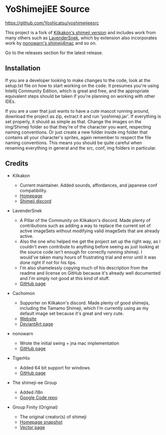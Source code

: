 YoShimejiEE Source
========================

https://github.com/Yoshicatsu/yoshimejieesrc


This project is a fork of [Kilkakon's shimeji version](http://kilkakon.com/shimeji) and includes work from many others such as [LavenderSnek](https://github.com/LavenderSnek/ShimejiEE-cross-platform), which by extension also incorporates work by [nonowarn's shimeji4mac](https://github.com/nonowarn/shimeji4mac) and so on.

Go to the releases section for the latest release.

Installation
-------

If you are a developer looking to make changes to the code, look at the setup.txt file on how to start working on the code. It presumes you're using Intellij Community Edition, which is great and free, 
and the appropriate equivalent steps should be taken if you're planning on working with other IDEs.

If you are a user that just wants to have a cute mascot running around, download the project as zip, extract it and run 'yoshimeji.jar'. If everything is set properly, it should as simple as that.
Change the images on the img/Shimeji folder so that they're of the character you want, respecting naming conventions.
Or just create a new folder inside img folder that contains all your character's sprites, again remember to respect the file naming conventions.
This means you should be quite careful when renaming everything in general and the src, conf, img folders in particular.

Credits
-------

- Kilkakon
  - Current maintainer. Added sounds, affordances, and japanese conf compatibility.
  - [Homepage](http://kilkakon.com/shimeji)
  - [Shimeji discord](https://discord.gg/dcJGAn3)

- LavenderSnek
  - A Pillar of the Community on Kilkakon's discord. Made plenty of contributions such as adding a way to replace the current set of active imageSets without modifying valid imageSets that are already active.
  - Also the one who helped me get the project set up the right way, as I couldn't even contribute to anything before seeing as just looking at the source code isn't enough for correctly running shimeji. I would've taken many hours of frustrating trial and error until it was done right if not for his tips.
  - I'm also shamelessly copying much of his description from the readme and license on GitHub because it's already well documented and I'm simply not good at this kind of stuff.
  - [GitHub page](https://github.com/LavenderSnek)

- Cachomon
  - Supporter on Kilkakon's discord. Made plenty of good shimejis, including the Tamamo Shimeji, which I'm currently using as my default image set because it's great and very cute.
  - [Website](http://cachomon.com)
  - [DeviantArt page](https://www.deviantart.com/cachomon)

- nonowarn
  - Wrote the initial swing + jna mac implementation
  - [GitHub page](https://github.com/nonowarn/shimeji4mac)

- TigerHix
  - Added 64 bit support for windows
  - [GitHub page](https://github.com/TigerHix/shimeji-universal)

- The shimeji-ee Group
  - Added i18n
  - [Google Code repo](https://code.google.com/archive/p/shimeji-ee/source/default/commits)

- Group Finity (Original)
  - The original creator(s) of shimeji
  - [Homepage snapshot](https://web.archive.org/web/20140530231026/http://www.group-finity.com/Shimeji/)
  - [Vector page](https://www.vector.co.jp/soft/winnt/amuse/se476479.html )
